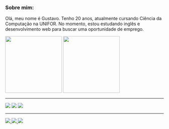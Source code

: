 ### Sobre mim:

 Olá, meu nome é Gustavo. Tenho 20 anos, atualmente cursando Ciência da Computação na UNIFOR. No momento, estou estudando inglês e desenvolvimento web para buscar uma oportunidade de emprego. 
 <br>
<div>
  <img height="180em" src="https://github-readme-stats.vercel.app/api?username=Devgustavogomes&show_icons=true&theme=tokyonight"></img>
  <img height="180em" src="https://github-readme-stats.vercel.app/api/top-langs/?username=Devgustavogomes&hide_progress=false&theme=tokyonight&layout=donut"></img> 
</div>
 
<hr>

![](https://img.shields.io/badge/HTML5-E34F26?style=for-the-badge&logo=html5&logoColor=white&color=black)
![](https://img.shields.io/badge/CSS3-1572B6?style=for-the-badge&logo=css3&logoColor=white&color=black)
![](https://img.shields.io/badge/Bootstrap-563D7C?style=for-the-badge&logo=bootstrap&logoColor=white&color=black)

<hr>
<a href="https://www.instagram.com/gustavo.gomeess/">
  <img src="https://img.shields.io/badge/Instagram-E4405F?style=for-the-badge&logo=instagram&logoColor=white&color=black">
</a>
<a href="https://www.linkedin.com/in/devgustavogomes/">
  <img src="https://img.shields.io/badge/LinkedIn-0077B5?style=for-the-badge&logo=linkedin&logoColor=white&color=black">
</a>
<a href="mailto:devgustavogomes31@gmail.com">
  <img src="https://img.shields.io/badge/Gmail-D14836?style=for-the-badge&logo=gmail&logoColor=white&color=black">
</a>

